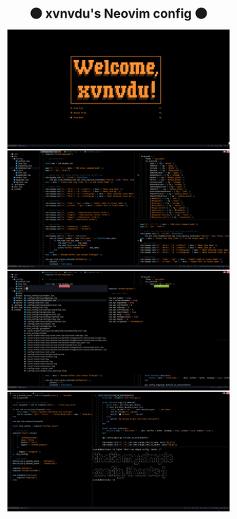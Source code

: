 <div align="center">
    <h1>🌑 xvnvdu's Neovim config 🌑</h1>
</div>

![screenshot_1](screenshots/1.png)
![screenshot_2](screenshots/2.png)
![screenshot_3](screenshots/3.png)
![screenshot_4](screenshots/4.png)

